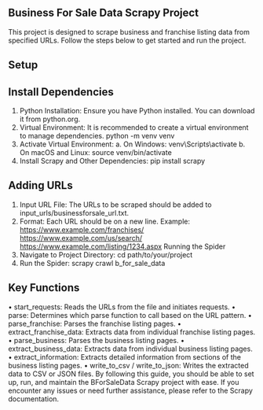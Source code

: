 ## Business For Sale Data Scrapy Project

This project is designed to scrape business and franchise listing data from specified URLs. Follow the steps below to get started and run the project.

## Setup
## Install Dependencies

1. Python Installation: Ensure you have Python installed. You can download it from python.org.
2. Virtual Environment: It is recommended to create a virtual environment to manage dependencies.
python -m venv venv
3. Activate Virtual Environment:
    a. On Windows: venv\Scripts\activate
    b. On macOS and Linux: source venv/bin/activate
4. Install Scrapy and Other Dependencies: pip install scrapy

## Adding URLs
1. Input URL File: The URLs to be scraped should be added to input_urls/businessforsale_url.txt.
2. Format: Each URL should be on a new line. Example:
https://www.example.com/franchises/
https://www.example.com/us/search/
https://www.example.com/listing/1234.aspx
Running the Spider
1. Navigate to Project Directory: cd path/to/your/project
2. Run the Spider: scrapy crawl b_for_sale_data

## Key Functions
• start_requests: Reads the URLs from the file and initiates requests.
• parse: Determines which parse function to call based on the URL pattern.
• parse_franchise: Parses the franchise listing pages.
• extract_franchise_data: Extracts data from individual franchise listing pages.
• parse_business: Parses the business listing pages.
• extract_business_data: Extracts data from individual business listing pages.
• extract_information: Extracts detailed information from sections of the business listing pages.
• write_to_csv / write_to_json: Writes the extracted data to CSV or JSON files.
By following this guide, you should be able to set up, run, and maintain the BForSaleData Scrapy project with ease. If you encounter any issues or need further assistance, please refer to the Scrapy documentation.